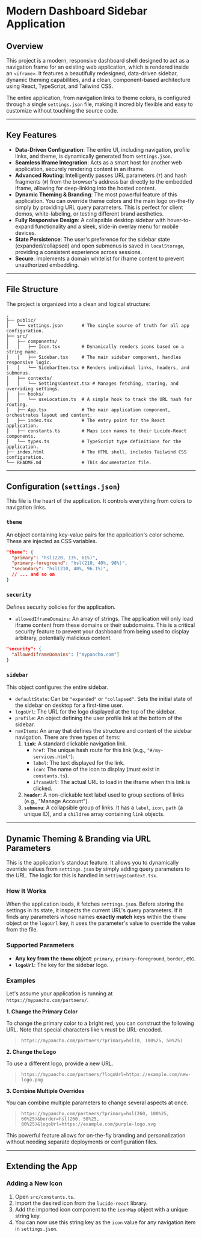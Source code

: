 # Modern Dashboard Sidebar Application

## Overview

This project is a modern, responsive dashboard shell designed to act as a navigation frame for an existing web application, which is rendered inside an `<iframe>`. It features a beautifully redesigned, data-driven sidebar, dynamic theming capabilities, and a clean, component-based architecture using React, TypeScript, and Tailwind CSS.

The entire application, from navigation links to theme colors, is configured through a single `settings.json` file, making it incredibly flexible and easy to customize without touching the source code.

---

## Key Features

- **Data-Driven Configuration**: The entire UI, including navigation, profile links, and theme, is dynamically generated from `settings.json`.
- **Seamless Iframe Integration**: Acts as a smart host for another web application, securely rendering content in an iframe.
- **Advanced Routing**: Intelligently passes URL parameters (`?`) and hash fragments (`#`) from the browser's address bar directly to the embedded iframe, allowing for deep-linking into the hosted content.
- **Dynamic Theming & Branding**: The most powerful feature of this application. You can override theme colors and the main logo on-the-fly simply by providing URL query parameters. This is perfect for client demos, white-labeling, or testing different brand aesthetics.
- **Fully Responsive Design**: A collapsible desktop sidebar with hover-to-expand functionality and a sleek, slide-in overlay menu for mobile devices.
- **State Persistence**: The user's preference for the sidebar state (expanded/collapsed) and open submenus is saved in `localStorage`, providing a consistent experience across sessions.
- **Secure**: Implements a domain whitelist for iframe content to prevent unauthorized embedding.

---

## File Structure

The project is organized into a clean and logical structure:

```
.
├── public/
│   └── settings.json       # The single source of truth for all app configuration.
├── src/
│   ├── components/
│   │   ├── Icon.tsx        # Dynamically renders icons based on a string name.
│   │   ├── Sidebar.tsx     # The main sidebar component, handles responsive logic.
│   │   └── SidebarItem.tsx # Renders individual links, headers, and submenus.
│   ├── contexts/
│   │   └── SettingsContext.tsx # Manages fetching, storing, and overriding settings.
│   ├── hooks/
│   │   └── useLocation.ts  # A simple hook to track the URL hash for routing.
│   ├── App.tsx             # The main application component, orchestrates layout and content.
│   ├── index.tsx           # The entry point for the React application.
│   ├── constants.ts        # Maps icon names to their Lucide-React components.
│   └── types.ts            # TypeScript type definitions for the application.
├── index.html              # The HTML shell, includes Tailwind CSS configuration.
└── README.md               # This documentation file.
```

---

## Configuration (`settings.json`)

This file is the heart of the application. It controls everything from colors to navigation links.

### `theme`

An object containing key-value pairs for the application's color scheme. These are injected as CSS variables.

```json
"theme": {
  "primary": "hsl(220, 13%, 61%)",
  "primary-foreground": "hsl(210, 40%, 98%)",
  "secondary": "hsl(210, 40%, 96.1%)",
  // ... and so on
}
```

### `security`

Defines security policies for the application.

- `allowedIframeDomains`: An array of strings. The application will only load iframe content from these domains or their subdomains. This is a critical security feature to prevent your dashboard from being used to display arbitrary, potentially malicious content.

```json
"security": {
  "allowedIframeDomains": ["mypancho.com"]
}
```

### `sidebar`

This object configures the entire sidebar.

- `defaultState`: Can be `"expanded"` or `"collapsed"`. Sets the initial state of the sidebar on desktop for a first-time user.
- `logoUrl`: The URL for the logo displayed at the top of the sidebar.
- `profile`: An object defining the user profile link at the bottom of the sidebar.
- `navItems`: An array that defines the structure and content of the sidebar navigation. There are three types of items:
    1.  **`link`**: A standard clickable navigation link.
        - `href`: The unique hash route for this link (e.g., `"#/my-services.html"`).
        - `label`: The text displayed for the link.
        - `icon`: The name of the icon to display (must exist in `constants.ts`).
        - `iframeUrl`: The actual URL to load in the iframe when this link is clicked.
    2.  **`header`**: A non-clickable text label used to group sections of links (e.g., "Manage Account").
    3.  **`submenu`**: A collapsible group of links. It has a `label`, `icon`, `path` (a unique ID), and a `children` array containing `link` objects.

---

## Dynamic Theming & Branding via URL Parameters

This is the application's standout feature. It allows you to dynamically override values from `settings.json` by simply adding query parameters to the URL. The logic for this is handled in `SettingsContext.tsx`.

### How It Works

When the application loads, it fetches `settings.json`. Before storing the settings in its state, it inspects the current URL's query parameters. If it finds any parameters whose names **exactly match** keys within the `theme` object or the `logoUrl` key, it uses the parameter's value to override the value from the file.

### Supported Parameters

-   **Any key from the `theme` object**: `primary`, `primary-foreground`, `border`, etc.
-   **`logoUrl`**: The key for the sidebar logo.

### Examples

Let's assume your application is running at `https://mypancho.com/partners/`.

**1. Change the Primary Color**

To change the primary color to a bright red, you can construct the following URL. Note that special characters like `%` must be URL-encoded.

> `https://mypancho.com/partners/?primary=hsl(0, 100%25, 50%25)`

**2. Change the Logo**

To use a different logo, provide a new URL.

> `https://mypancho.com/partners/?logoUrl=https://example.com/new-logo.png`

**3. Combine Multiple Overrides**

You can combine multiple parameters to change several aspects at once.

> `https://mypancho.com/partners/?primary=hsl(260, 100%25, 60%25)&border=hsl(260, 50%25, 80%25)&logoUrl=https://example.com/purple-logo.svg`

This powerful feature allows for on-the-fly branding and personalization without needing separate deployments or configuration files.

---

## Extending the App

### Adding a New Icon

1.  Open `src/constants.ts`.
2.  Import the desired icon from the `lucide-react` library.
3.  Add the imported icon component to the `iconMap` object with a unique string key.
4.  You can now use this string key as the `icon` value for any navigation item in `settings.json`.